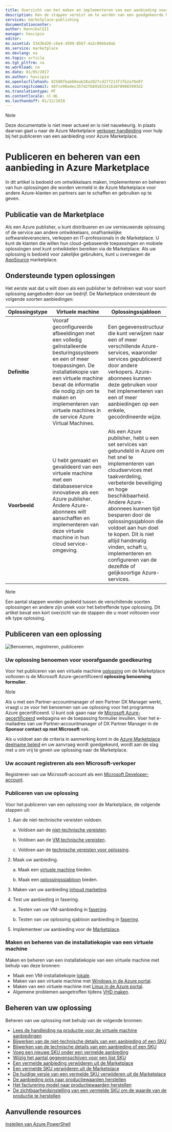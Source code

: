 ```yaml
---
title: Overzicht van het maken en implementeren van een aanbieding voor de Marketplace | Microsoft Docs
description: Ken de stappen vereist om te worden van een goedgekeurde Microsoft developer en maken en implementeren van een installatiekopie van virtuele machine, sjabloon, data-service of developer-service in Azure Marketplace
services: marketplace-publishing
documentationcenter: 
author: HannibalSII
manager: hascipio
editor: 
ms.assetid: 5343bd26-c6e4-4589-85b7-4a2c00bba8ab
ms.service: marketplace
ms.devlang: na
ms.topic: article
ms.tgt_pltfrm: na
ms.workload: na
ms.date: 01/05/2017
ms.author: hascipio
ms.openlocfilehash: 82580fbab68eab28a2027cd277213f1fb2a76e07
ms.sourcegitcommit: 48fce90a4ec357d2fb89183141610789003993d2
ms.translationtype: MT
ms.contentlocale: nl-NL
ms.lasthandoff: 01/12/2018
---
```

> [!NOTE]
> Deze documentatie is niet meer actueel en is niet nauwkeurig. In plaats daarvan gaat u naar de Azure Marketplace [verkoper handleiding](https://docs.microsoft.com/azure/marketplace/seller-guide/cloud-partner-portal-seller-guide) voor hulp bij het publiceren van een aanbieding voor Azure Marketplace.

# <a name="publish-and-manage-an-offer-in-the-azure-marketplace"></a>Publiceren en beheren van een aanbieding in Azure Marketplace
In dit artikel is bedoeld om ontwikkelaars maken, implementeren en beheren van hun oplossingen die worden vermeld in de Azure Marketplace voor andere Azure-klanten en partners aan te schaffen en gebruiken op te geven.

## <a name="marketplace-publishing"></a>Publicatie van de Marketplace
Als een Azure publisher, u kunt distribueren en uw vernieuwende oplossing of de service aan andere ontwikkelaars, onafhankelijke softwareleveranciers, verkopen en IT-professionals in de Marketplace. U kunt de klanten die willen hun cloud-gebaseerde toepassingen en mobiele oplossingen snel kunt ontwikkelen bereiken via de Marketplace. Als uw oplossing is bedoeld voor zakelijke gebruikers, kunt u overwegen de [AppSource](http://appsource.microsoft.com) marketplace.


## <a name="supported-types-of-solutions"></a>Ondersteunde typen oplossingen
Het eerste wat dat u wilt doen als een publisher te definiëren wat voor soort oplossing aangeboden door uw bedrijf. De Marketplace ondersteunt de volgende soorten aanbiedingen:

|Oplossingstype|Virtuele machine|Oplossingssjabloon|
|---|---|---|
|**Definitie**|Vooraf geconfigureerde afbeeldingen met een volledig geïnstalleerde besturingssysteem en een of meer toepassingen. De installatiekopie van een virtuele machine bevat de informatie die nodig zijn om te maken en implementeren van virtuele machines in de service Azure Virtual Machines.|Een gegevensstructuur die kunt verwijzen naar een of meer verschillende Azure-services, waaronder services gepubliceerd door andere verkopers. Azure-abonnees kunnen deze gebruiken voor het implementeren van een of meer aanbiedingen op een enkele, gecoördineerde wijze.|
|**Voorbeeld**|U hebt gemaakt en gevalideerd van een virtuele machine met een databaseservice innovatieve als een Azure publisher. Andere Azure-abonnees wilt aanschaffen en implementeren van deze virtuele machine in hun cloud service-omgeving.|Als een Azure publisher, hebt u een set services van gebundeld in Azure om het snel te implementeren van cloudservices met taakverdeling, verbeterde beveiliging en hoge beschikbaarheid. Andere Azure-abonnees kunnen tijd besparen door de oplossingssjabloon die voldoet aan hun doel te kopen. Dit is niet altijd handmatig vinden, schaft u, implementeren en configureren van de dezelfde of gelijksoortige Azure-services.|

> [!NOTE]
> Een aantal stappen worden gedeeld tussen de verschillende soorten oplossingen en andere zijn uniek voor het betreffende type oplossing. Dit artikel bevat een kort overzicht van de stappen die u moet voltooien voor elk type oplossing.

## <a name="publish-a-solution"></a>Publiceren van een oplossing
![Benoemen, registreren, publiceren](media/marketplace-publishing-getting-started/img01.png)

### <a name="nominate-your-solution-for-pre-approval"></a>Uw oplossing benoemen voor voorafgaande goedkeuring
Voor het publiceren van een virtuele machine [oplossing](https://createopportunity.azurewebsites.net) om de Marketplace voltooien is de Microsoft Azure-gecertificeerd **oplossing benoeming formulier**.

>[!NOTE]
> Als u met een Partner-accountmanager of een Partner DX Manager werkt, vraagt u ze voor het benoemen van uw oplossing voor het programma Azure gecertificeerd. U kunt ook gaan naar de [Microsoft Azure-gecertificeerd](http://createopportunity.azurewebsites.net) webpagina en de toepassing formulier invullen. Voer het e-mailadres van uw Partner-accountmanager of DX Partner Manager in de **Sponsor contact op met Microsoft** vak.

Als u voldoet aan de criteria in aanmerking komt in de [Azure Marketplace deelname beleid](http://go.microsoft.com/fwlink/?LinkID=526833) en uw aanvraag wordt goedgekeurd, wordt aan de slag met u om vrij te geven uw oplossing naar de Marketplace.

### <a name="register-your-account-as-a-microsoft-seller"></a>Uw account registreren als een Microsoft-verkoper
Registreren van uw Microsoft-account als een [Microsoft Developer-account](marketplace-publishing-accounts-creation-registration.md).

### <a name="publish-your-solution"></a>Publiceren van uw oplossing
Voor het publiceren van een oplossing voor de Marketplace, de volgende stappen uit:
1. Aan de niet-technische vereisten voldoen.

    a. Voldoen aan de [niet-technische vereisten](marketplace-publishing-pre-requisites.md).

    b. Voldoen aan de [VM technische vereisten](marketplace-publishing-vm-image-creation-prerequisites.md).

    c. Voldoen aan de [technische vereisten voor oplossing](marketplace-publishing-solution-template-creation-prerequisites.md).

2. Maak uw aanbieding.

    a. Maak een [virtuele machine](marketplace-publishing-vm-image-creation.md) bieden.

    b. Maak een [oplossingssjabloon](marketplace-publishing-solution-template-creation.md) bieden.

3. Maken van uw aanbieding [inhoud marketing](marketplace-publishing-push-to-staging.md).

4. Test uw aanbieding in fasering.

    a. Testen van uw VM-aanbieding in [fasering](marketplace-publishing-vm-image-test-in-staging.md).

    b. Testen van uw oplossing sjabloon aanbieding in [fasering](marketplace-publishing-solution-template-test-in-staging.md).

5. Implementeer uw aanbieding voor de [Marketplace](marketplace-publishing-push-to-production.md).


### <a name="create-and-manage-a-virtual-machine-image"></a>Maken en beheren van de installatiekopie van een virtuele machine
Maken en beheren van een installatiekopie van een virtuele machine met behulp van deze bronnen:
* Maak een VM-installatiekopie [lokale](marketplace-publishing-vm-image-creation-on-premise.md).
* Maken van een virtuele machine met [Windows in de Azure portal](../virtual-machines/virtual-machines-windows-hero-tutorial.md?toc=%2fazure%2fvirtual-machines%2fwindows%2ftoc.json).
* Maken van een virtuele machine met [Linux in de Azure portal](../virtual-machines/linux/quick-create-portal.md?toc=%2fazure%2fvirtual-machines%2flinux%2ftoc.json).
* Algemene problemen aangetroffen tijdens [VHD maken](marketplace-publishing-vm-image-creation-troubleshooting.md).

## <a name="manage-your-solution"></a>Beheren van uw oplossing
Beheren van uw oplossing met behulp van de volgende bronnen:
* [Lees de handleiding na productie voor de virtuele machine aanbiedingen](marketplace-publishing-vm-image-post-publishing.md)
* [Bijwerken van de niet-technische details van een aanbieding of een SKU](marketplace-publishing-vm-image-post-publishing.md#update-the-nontechnical-details-of-an-offer-or-a-sku)
* [Bijwerken van de technische details van een aanbieding of een SKU](marketplace-publishing-vm-image-post-publishing.md#update-the-technical-details-of-a-sku)
* [Voeg een nieuwe SKU onder een vermelde aanbieding](marketplace-publishing-vm-image-post-publishing.md#add-a-new-sku-under-a-listed-offer)
* [Wijzig het aantal gegevensschijven voor een lijst SKU](marketplace-publishing-vm-image-post-publishing.md#change-the-data-disk-count-for-a-listed-sku)
* [Een vermelde aanbieding verwijderen uit de Marketplace](marketplace-publishing-vm-image-post-publishing.md)
* [Een vermelde SKU verwijderen uit de Marketplace](marketplace-publishing-vm-image-post-publishing.md#delete-a-listed-sku-from-the-marketplace)
* [De huidige versie van een vermelde SKU verwijderen uit de Marketplace](marketplace-publishing-vm-image-post-publishing.md#delete-the-current-version-of-a-listed-sku-from-the-marketplace)
* [De aanbieding prijs naar productiewaarden herstellen](marketplace-publishing-vm-image-post-publishing.md#revert-the-listing-price-to-production-values)
* [Het facturering model naar productiewaarden herstellen](marketplace-publishing-vm-image-post-publishing.md#revert-the-billing-model-to-production-values)
* [De zichtbaarheidsinstelling van een vermelde SKU om de waarde van de productie te herstellen](marketplace-publishing-vm-image-post-publishing.md#revert-the-visibility-setting-of-a-listed-sku-to-the-production-value)

## <a name="additional-resources"></a>Aanvullende resources
[Instellen van Azure PowerShell](marketplace-publishing-powershell-setup.md)
